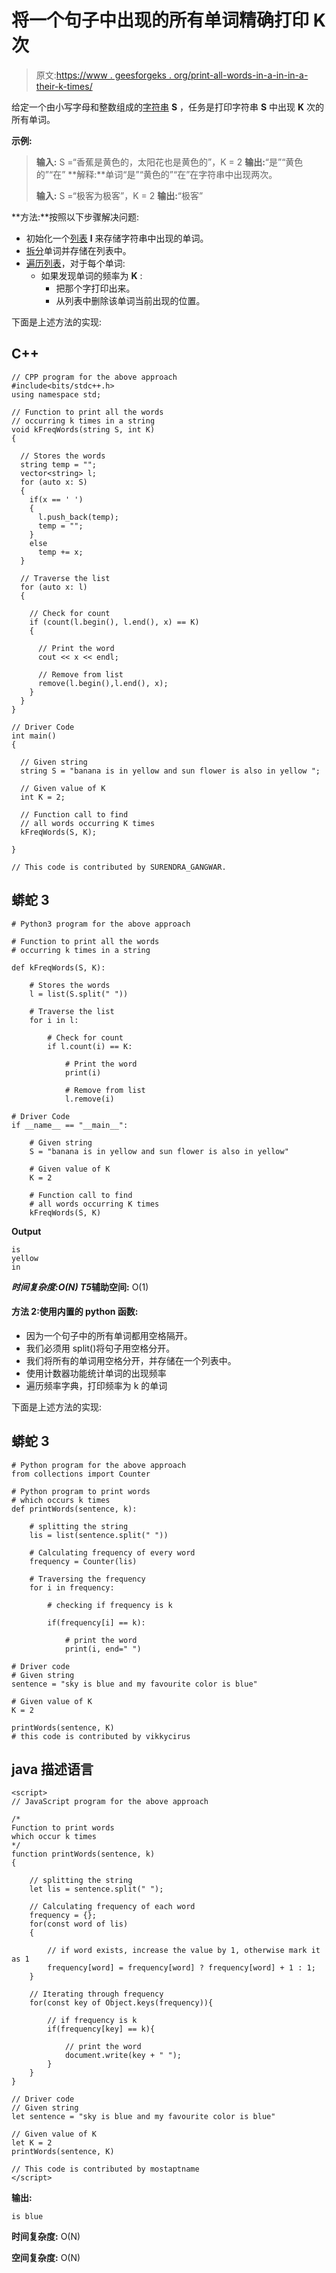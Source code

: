# 将一个句子中出现的所有单词精确打印 K 次

> 原文:[https://www . geesforgeks . org/print-all-words-in-a-in-in-a-their-k-times/](https://www.geeksforgeeks.org/print-all-words-occurring-in-a-sentence-exactly-k-times/)

给定一个由小写字母和整数组成的[字符串](https://www.geeksforgeeks.org/python-strings/) **S** ，任务是打印字符串 **S** 中出现 **K** 次的所有单词。

**示例:**

> **输入:** S =“香蕉是黄色的，太阳花也是黄色的”，K = 2
> **输出:**“是”“黄色的”“在”
> **解释:**单词“是”“黄色的”“在”在字符串中出现两次。
> 
> **输入:** S =“极客为极客”，K = 2
> **输出:**“极客”

**方法:**按照以下步骤解决问题:

*   初始化一个[列表](https://www.geeksforgeeks.org/python-list/) **l** 来存储字符串中出现的单词。
*   [拆分](https://www.geeksforgeeks.org/python-string-split/)单词并存储在列表中。
*   [遍历列表](https://www.geeksforgeeks.org/iterate-over-a-list-in-python/)，对于每个单词:
    *   如果发现单词的频率为 **K** :
        *   把那个字打印出来。
        *   从列表中删除该单词当前出现的位置。

下面是上述方法的实现:

## C++

```
// CPP program for the above approach
#include<bits/stdc++.h>
using namespace std;

// Function to print all the words
// occurring k times in a string
void kFreqWords(string S, int K)
{

  // Stores the words
  string temp = "";
  vector<string> l;
  for (auto x: S)
  {
    if(x == ' ')
    {
      l.push_back(temp);
      temp = "";
    }
    else
      temp += x;
  }

  // Traverse the list
  for (auto x: l)
  {

    // Check for count
    if (count(l.begin(), l.end(), x) == K)
    {

      // Print the word
      cout << x << endl;

      // Remove from list
      remove(l.begin(),l.end(), x);
    }
  }
}

// Driver Code
int main()
{

  // Given string
  string S = "banana is in yellow and sun flower is also in yellow ";

  // Given value of K
  int K = 2;

  // Function call to find
  // all words occurring K times
  kFreqWords(S, K);

}

// This code is contributed by SURENDRA_GANGWAR.
```

## 蟒蛇 3

```
# Python3 program for the above approach

# Function to print all the words
# occurring k times in a string

def kFreqWords(S, K):

    # Stores the words
    l = list(S.split(" "))

    # Traverse the list
    for i in l:

        # Check for count
        if l.count(i) == K:

            # Print the word
            print(i)

            # Remove from list
            l.remove(i)

# Driver Code
if __name__ == "__main__":

    # Given string
    S = "banana is in yellow and sun flower is also in yellow"

    # Given value of K
    K = 2

    # Function call to find
    # all words occurring K times
    kFreqWords(S, K)
```

**Output**

```
is
yellow
in
```

***时间复杂度:**O(N)*
T5**辅助空间:** O(1)

#### 方法 2:使用内置的 python 函数:

*   因为一个句子中的所有单词都用空格隔开。
*   我们必须用 split()将句子用空格分开。
*   我们将所有的单词用空格分开，并存储在一个列表中。
*   使用计数器功能统计单词的出现频率
*   遍历频率字典，打印频率为 k 的单词

下面是上述方法的实现:

## 蟒蛇 3

```
# Python program for the above approach
from collections import Counter

# Python program to print words
# which occurs k times
def printWords(sentence, k):

    # splitting the string
    lis = list(sentence.split(" "))

    # Calculating frequency of every word
    frequency = Counter(lis)

    # Traversing the frequency
    for i in frequency:

        # checking if frequency is k

        if(frequency[i] == k):

            # print the word
            print(i, end=" ")

# Driver code
# Given string
sentence = "sky is blue and my favourite color is blue"

# Given value of K
K = 2

printWords(sentence, K)
# this code is contributed by vikkycirus
```

## java 描述语言

```
<script>
// JavaScript program for the above approach

/*
Function to print words
which occur k times
*/
function printWords(sentence, k)
{

    // splitting the string
    let lis = sentence.split(" ");

    // Calculating frequency of each word
    frequency = {};
    for(const word of lis)
    {

        // if word exists, increase the value by 1, otherwise mark it as 1
        frequency[word] = frequency[word] ? frequency[word] + 1 : 1;
    }

    // Iterating through frequency
    for(const key of Object.keys(frequency)){

        // if frequency is k
        if(frequency[key] == k){

            // print the word
            document.write(key + " ");
        }
    }
}

// Driver code
// Given string
let sentence = "sky is blue and my favourite color is blue"

// Given value of K
let K = 2
printWords(sentence, K)

// This code is contributed by mostaptname
</script>
```

**输出:**

```
is blue 
```

**时间复杂度:** O(N)

**空间复杂度:** O(N)